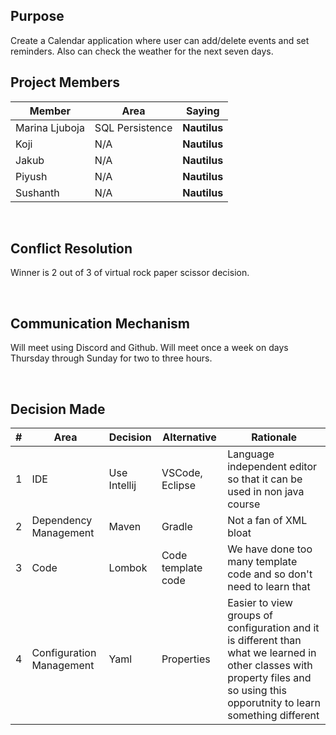 ## Purpose
Create a Calendar application where user can add/delete events and set reminders. Also can check the weather for the next seven days.
<br>

## Project Members

| Member         | Area            | Saying |
|----------------|-----------------| --- |
| Marina Ljuboja | SQL Persistence | <b>Nautilus</b>
| Koji           | N/A             | <b>Nautilus</b>
| Jakub          | N/A             | <b>Nautilus</b>
| Piyush         | N/A             | <b>Nautilus</b>
| Sushanth       | N/A             | <b>Nautilus</b>

<br/>

## Conflict Resolution
Winner is 2 out of 3 of virtual rock paper scissor decision.

<br/>

## Communication Mechanism
Will meet using Discord and Github.  Will meet once a week on days Thursday through Sunday for two to three hours.

<br/>

## Decision Made
| # | Area  | Decision      | Alternative        | Rationale
| ----------- | ----------- |---------------|--------------------|--- |
| 1 | IDE | Use Intellij  | VSCode, Eclipse    | Language independent editor so that it can be used in non java course
| 2 | Dependency Management  | Maven         | Gradle             | Not a fan of XML bloat
| 3 | Code  | Lombok        | Code template code | We have done too many template code and so don't need to learn that
| 4 | Configuration Management  | Yaml          | Properties         | Easier to view groups of configuration and it is different than what we learned in other classes with property files and so using this opporutnity to learn something different


